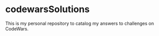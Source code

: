# codewarsSolutions
This is my personal repository to catalog my answers to challenges on CodeWars. 
